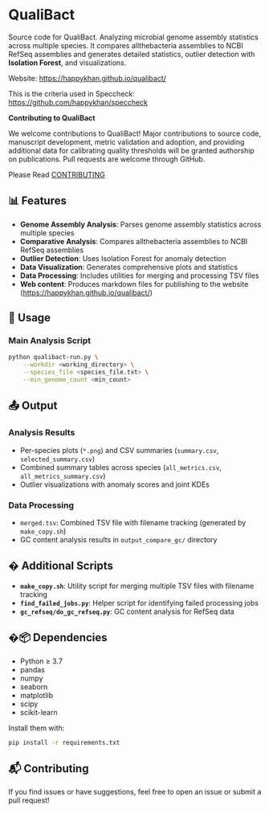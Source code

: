 # QualiBact

Source code for QualiBact. Analyzing microbial genome assembly statistics across multiple species. It compares allthebacteria assemblies to NCBI RefSeq assemblies and generates detailed statistics, outlier detection with **Isolation Forest**, and visualizations.

Website: https://happykhan.github.io/qualibact/

This is the criteria used in Speccheck: https://github.com/happykhan/speccheck

**Contributing to QualiBact**

We welcome contributions to QualiBact! Major contributions to source code, manuscript development, metric validation and adoption, and providing additional data for calibrating quality thresholds will be granted authorship on publications. Pull requests are welcome through GitHub.

Please Read [CONTRIBUTING](CONTRIBUTING.md)

## 📊 Features

- **Genome Assembly Analysis**: Parses genome assembly statistics across multiple species
- **Comparative Analysis**: Compares allthebacteria assemblies to NCBI RefSeq assemblies
- **Outlier Detection**: Uses Isolation Forest for anomaly detection
- **Data Visualization**: Generates comprehensive plots and statistics
- **Data Processing**: Includes utilities for merging and processing TSV files
- **Web content**: Produces markdown files for publishing to the website (https://happykhan.github.io/qualibact/)

## 🚀 Usage

### Main Analysis Script

```bash
python qualibact-run.py \
    --workdir <working_directory> \
    --species_file <species_file.txt> \
    --min_genome_count <min_count>
```


## 📤 Output

### Analysis Results
- Per-species plots (`*.png`) and CSV summaries (`summary.csv`, `selected_summary.csv`)
- Combined summary tables across species (`all_metrics.csv`, `all_metrics_summary.csv`)
- Outlier visualizations with anomaly scores and joint KDEs

### Data Processing
- `merged.tsv`: Combined TSV file with filename tracking (generated by `make_copy.sh`)
- GC content analysis results in `output_compare_gc/` directory

## �️ Additional Scripts

- **`make_copy.sh`**: Utility script for merging multiple TSV files with filename tracking
- **`find_failed_jobs.py`**: Helper script for identifying failed processing jobs
- **`gc_refseq/do_gc_refseq.py`**: GC content analysis for RefSeq data

## �📦 Dependencies

- Python ≥ 3.7
- pandas
- numpy
- seaborn
- matplotlib
- scipy
- scikit-learn

Install them with:

```bash
pip install -r requirements.txt
```

## 📬 Contributing

If you find issues or have suggestions, feel free to open an issue or submit a pull request!
